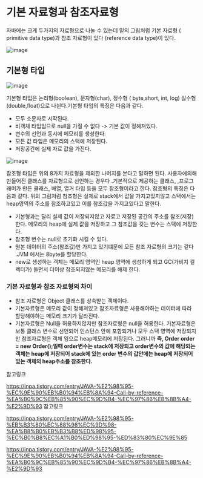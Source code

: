 
# 기본 자료형과 참조자료형

자바에는 크게 두가지의 자료형으로 나눌 수 있는데 밑의 그림처럼  기본 자료형 ( primitive data type)과 참조 자료형이 있다 (reference data type)이 있다.

![image](https://github.com/user-attachments/assets/954b7173-95cf-44da-8788-b9c3f7f6b3d5)


## 기본형 타입 

![image](https://github.com/user-attachments/assets/89a2ebff-c267-42f8-a0b8-94dccd3461d2)

기본형 타입은 논리형(boolean), 문자형(char), 정수형 ( byte,short, int, log) 실수형 (double,float)으로 나뉜다.기본형 타입의 특징은 다음과 같다.

- 모두 소문자로 시작된다.
- 비객체 타입임으로 null을 가질 수 없다 -> 기본 값이 정해져있다.
- 변수의 선언과 동시에 메모리를 생성한다.
- 모든 값 타입은 메모리의 스택에 저장된다.
- 저장공간에 실제 자료 값을 가진다.

![image](https://github.com/user-attachments/assets/0bf44613-3f90-4d70-9007-361385e6c286)


참조형 타입은 위의 8가지 자료형을 제외한 나머지를 본다고 말하면 된다. 사용자에의해 만들어진 클래스를 자료형으로 선언하는 경우다 .기본적으로 제공하는 클래스, ,프로그래머가 만든 클래스, 배열, 열거 타입 등을 모두 참조형이라고 한다. 참조형의 특징은 다음과 같다. 위의 그림처럼 참조형은 실제로 stack에서 값을 가지고있지않고 스택에서는 heap영역의 주소를 참조하고있고 이를 참조값을 가지고있다고 말한다.  

- 기본형과는 달리 실제 값이 저장되지않고 자료고 저장된 공간의 주소를 참조(저장)한다.
메모리의 heap에 실제 값을 저장하고 그 참조값을 갖는 변수는 스택에 저장한다.
- 참조형 변수는 null로 초기화 시킬 수 있다. 
- 원본 데이터의 주소(참조값)만 가지고 있기떄문에 모든 참조 자료형의 크기는 같다 .JVM 에서는 8byte를 할당한다.
- new로 생성하는 객체는 메모리 영역인 heap 영역에 생성하게 되고 GC(가비지 컬렉터가) 돌면서 더이상 참조되지않는 메모리를 해제 한다.
 

### 기본 자료형과 참조 자료형의 차이

- 참조 자료형은 Object 클래스를 상속받는 객체이다.
- 기본자료형은 메모리 값이 정해져있고 참조자료형은 사용해야하는 데이터에 따라 할당해야하는 메모리 크기가 달라진다.
- 기본자료형은 Null을 허용하지않지만 참조자료형은 null을 허용한다. 
기본자료형은 보통 클래스 변수로 선언되어 인스턴스 안에 포함되거나 모두 스택 영역에 저장되지만 참조자료형은 객체 임으로 heap메모리에 저장된다. 그러니까 **즉, Order order = new Order();일때 order변수는 stack에 저장되고 order변수의 값에 해당되는 객체는 heap에 저장되어 stack에 있는 order 변수의 값안에는 heap에 저장되어있는 객체의 heap주소를 참조한다.**


참고링크 


https://inpa.tistory.com/entry/JAVA-%E2%98%95-%EC%9E%90%EB%B0%94%EB%8A%94-Call-by-reference-%EA%B0%9C%EB%85%90%EC%9D%B4-%EC%97%86%EB%8B%A4-%E2%9D%93
참고링크 

https://inpa.tistory.com/entry/JAVA-%E2%98%95-%EB%B3%80%EC%88%98%EC%9D%98-%EA%B8%B0%EB%B3%B8%ED%98%95-%EC%B0%B8%EC%A1%B0%ED%98%95-%ED%83%80%EC%9E%85

https://inpa.tistory.com/entry/JAVA-%E2%98%95-%EC%9E%90%EB%B0%94%EB%8A%94-Call-by-reference-%EA%B0%9C%EB%85%90%EC%9D%B4-%EC%97%86%EB%8B%A4-%E2%9D%93